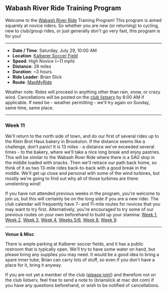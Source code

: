 ## Wabash River Ride Training Program

Welcome to the [Wabash River Ride](http://wrcc-in.org/wp/?page_id=929) Training Program! This program is aimed squarely at novice riders. So whether you are new (or returning) to cycling, new to club/group rides, or just generally don't go very fast, this program is for you!

----

* **Date / Time**: Saturday, July 29, 10:00 AM
* **Location**: [Kalberer Soccer Field](https://mapsengine.google.com/map/edit?mid=zV7CIYfA0Jks.k1UqM1eQ3X4s)
* **Speed**: High Novice (~11 mph)
* **Distance**: 26 miles
* **Duration**: ~3 hours
* **Ride Leader**: Brian Slick
* **Route**: [MapMyRide](https://www.mapmyride.com/routes/view/1558043257)

Weather note: Rides will proceed in anything other than rain, snow, or crazy wind. Cancellations will be posted on the [club listserv](http://wrcc-in.org/wp/?page_id=89) by 8:00 AM if applicable. If need be - weather permitting - we'll try again on Sunday, same time, same place.

----

### Week 11

We'll return to the north side of town, and do our first of several rides up to the Klein Brot Haus bakery in Brookston. If the distance seems like a challenge, don't panic! It is 13 miles - a distance we've exceeded several times - to the bakery, where we'll take a nice long break and enjoy pastries. This will be similar to the Wabash River Ride where there is a SAG stop in the middle loaded with snacks. Then we'll retrace our path back home, so think of it as two 13-mile rides back-to-back with a good break in the middle. We'll get up close and personal with some of the wind turbines, but mostly we're going to find out why all of those turbines are there: unrelenting wind!

If you have not attended previous weeks in the program, you're welcome to join us, but this will certainly be on the long side if you are a new rider. The club calendar will frequently have 7- and 11-mile routes for novices that you may want to try first. Alternatively, you're encouraged to try some of our previous routes on your own beforehand to build up your stamina: [Week 1](wrrtp_week1.md), [Week 2](wrrtp_week2.md), [Week 3](wrrtp_week3.md), [Week 4](wrrtp_week4.md), [Weeks 5/6](wrrtp_week5.md), [Week 8](wrrtp_week8.md), [Week 9](wrrtp_week9.md).

----

**Venue & Misc**

There is ample parking at Kalberer soccer fields, and it has a public restroom that is typically open. We'll try to have some water on hand, but please bring any supplies you may need. It would be a good idea to bring a spare inner tube; Brian can carry lots of stuff, so even if you don't have a place for it, bring it anyway.

If you are not yet a member of the club ([please join!](http://wrcc-in.org/wp/?page_id=85)) and therefore not on the club listserv, feel free to send a note to (brianslick at mac dot com) if you have any questions beforehand, or wish to be notified of cancellations.